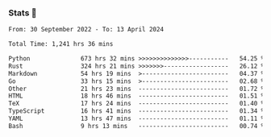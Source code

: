 ### Stats 👋
<!--START_SECTION:waka-->

```txt
From: 30 September 2022 - To: 13 April 2024

Total Time: 1,241 hrs 36 mins

Python              673 hrs 32 mins >>>>>>>>>>>>>>-----------   54.25 %
Rust                324 hrs 21 mins >>>>>>>------------------   26.12 %
Markdown            54 hrs 19 mins  >------------------------   04.37 %
Go                  33 hrs 15 mins  >------------------------   02.68 %
Other               21 hrs 23 mins  -------------------------   01.72 %
HTML                18 hrs 46 mins  -------------------------   01.51 %
TeX                 17 hrs 24 mins  -------------------------   01.40 %
TypeScript          16 hrs 41 mins  -------------------------   01.34 %
YAML                13 hrs 47 mins  -------------------------   01.11 %
Bash                9 hrs 13 mins   -------------------------   00.74 %
```

<!--END_SECTION:waka-->

<!--
**buhaytza2005/buhaytza2005** is a ✨ _special_ ✨ repository because its `README.md` (this file) appears on your GitHub profile.

Here are some ideas to get you started:

- 🔭 I’m currently working on ...
- 🌱 I’m currently learning ...
- 👯 I’m looking to collaborate on ...
- 🤔 I’m looking for help with ...
- 💬 Ask me about ...
- 📫 How to reach me: ...
- 😄 Pronouns: ...
- ⚡ Fun fact: ...
-->


